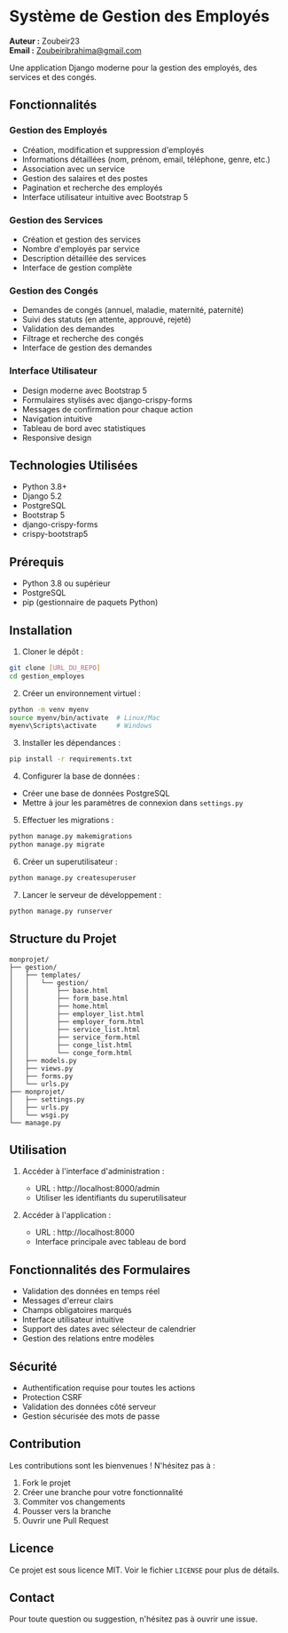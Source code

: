 # Système de Gestion des Employés

**Auteur :** Zoubeir23  
**Email :** Zoubeiribrahima@gmail.com

Une application Django moderne pour la gestion des employés, des services et des congés.

## Fonctionnalités

### Gestion des Employés
- Création, modification et suppression d'employés
- Informations détaillées (nom, prénom, email, téléphone, genre, etc.)
- Association avec un service
- Gestion des salaires et des postes
- Pagination et recherche des employés
- Interface utilisateur intuitive avec Bootstrap 5

### Gestion des Services
- Création et gestion des services
- Nombre d'employés par service
- Description détaillée des services
- Interface de gestion complète

### Gestion des Congés
- Demandes de congés (annuel, maladie, maternité, paternité)
- Suivi des statuts (en attente, approuvé, rejeté)
- Validation des demandes
- Filtrage et recherche des congés
- Interface de gestion des demandes

### Interface Utilisateur
- Design moderne avec Bootstrap 5
- Formulaires stylisés avec django-crispy-forms
- Messages de confirmation pour chaque action
- Navigation intuitive
- Tableau de bord avec statistiques
- Responsive design

## Technologies Utilisées
- Python 3.8+
- Django 5.2
- PostgreSQL
- Bootstrap 5
- django-crispy-forms
- crispy-bootstrap5

## Prérequis
- Python 3.8 ou supérieur
- PostgreSQL
- pip (gestionnaire de paquets Python)

## Installation

1. Cloner le dépôt :
```bash
git clone [URL_DU_REPO]
cd gestion_employes
```

2. Créer un environnement virtuel :
```bash
python -m venv myenv
source myenv/bin/activate  # Linux/Mac
myenv\Scripts\activate     # Windows
```

3. Installer les dépendances :
```bash
pip install -r requirements.txt
```

4. Configurer la base de données :
- Créer une base de données PostgreSQL
- Mettre à jour les paramètres de connexion dans `settings.py`

5. Effectuer les migrations :
```bash
python manage.py makemigrations
python manage.py migrate
```

6. Créer un superutilisateur :
```bash
python manage.py createsuperuser
```

7. Lancer le serveur de développement :
```bash
python manage.py runserver
```

## Structure du Projet
```
monprojet/
├── gestion/
│   ├── templates/
│   │   └── gestion/
│   │       ├── base.html
│   │       ├── form_base.html
│   │       ├── home.html
│   │       ├── employer_list.html
│   │       ├── employer_form.html
│   │       ├── service_list.html
│   │       ├── service_form.html
│   │       ├── conge_list.html
│   │       └── conge_form.html
│   ├── models.py
│   ├── views.py
│   ├── forms.py
│   └── urls.py
├── monprojet/
│   ├── settings.py
│   ├── urls.py
│   └── wsgi.py
└── manage.py
```

## Utilisation

1. Accéder à l'interface d'administration :
   - URL : http://localhost:8000/admin
   - Utiliser les identifiants du superutilisateur

2. Accéder à l'application :
   - URL : http://localhost:8000
   - Interface principale avec tableau de bord

## Fonctionnalités des Formulaires
- Validation des données en temps réel
- Messages d'erreur clairs
- Champs obligatoires marqués
- Interface utilisateur intuitive
- Support des dates avec sélecteur de calendrier
- Gestion des relations entre modèles

## Sécurité
- Authentification requise pour toutes les actions
- Protection CSRF
- Validation des données côté serveur
- Gestion sécurisée des mots de passe

## Contribution
Les contributions sont les bienvenues ! N'hésitez pas à :
1. Fork le projet
2. Créer une branche pour votre fonctionnalité
3. Commiter vos changements
4. Pousser vers la branche
5. Ouvrir une Pull Request

## Licence
Ce projet est sous licence MIT. Voir le fichier `LICENSE` pour plus de détails.

## Contact

Pour toute question ou suggestion, n'hésitez pas à ouvrir une issue. 